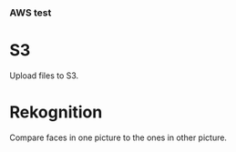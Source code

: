 ### AWS test

# S3
Upload files to S3.

# Rekognition
Compare faces in one picture to the ones in other picture.